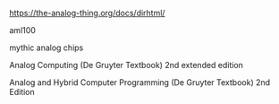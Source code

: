 https://the-analog-thing.org/docs/dirhtml/

aml100

mythic analog chips

Analog Computing (De Gruyter Textbook) 2nd extended edition

Analog and Hybrid Computer Programming (De Gruyter Textbook) 2nd Edition
